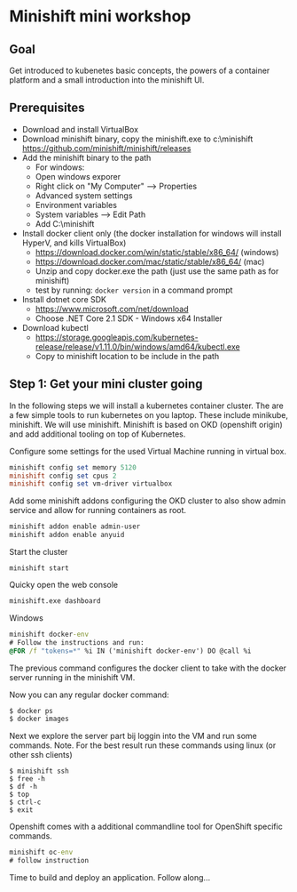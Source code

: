 # Minishift mini workshop


## Goal
Get introduced to kubenetes basic concepts, the powers of a container platform and a small introduction into the minishift UI.

## Prerequisites
- Download and install VirtualBox
- Download minishift binary, copy the minishift.exe to c:\minishift  
  https://github.com/minishift/minishift/releases
- Add the minishift binary to the path
  - For windows:
  - Open windows exporer
  - Right click on "My Computer" --> Properties
  - Advanced system settings
  - Environment variables
  - System variables --> Edit Path
  - Add C:\minishift
- Install docker client only (the docker installation for windows will install HyperV, and kills VirtualBox)
  - https://download.docker.com/win/static/stable/x86_64/ (windows)
  - https://download.docker.com/mac/static/stable/x86_64/ (mac)
  - Unzip and copy docker.exe the path (just use the same path as for minishift)
  - test by running: `docker version` in a command prompt
- Install dotnet core SDK
  - https://www.microsoft.com/net/download
  - Choose .NET Core 2.1 SDK - Windows x64 Installer
- Download kubectl
  - https://storage.googleapis.com/kubernetes-release/release/v1.11.0/bin/windows/amd64/kubectl.exe
  - Copy to minishift location to be include in the path


## Step 1: Get your mini cluster going

In the following steps we will install a kubernetes container cluster. The are a few simple tools to run kubernetes on you laptop. These include minikube, minishift. 
We will use minishift. Minishift is based on OKD (openshift origin) and add additional tooling on top of Kubernetes. 


Configure some settings for the used Virtual Machine running in virtual box.

```powershell
minishift config set memory 5120
minishift config set cpus 2
minishift config set vm-driver virtualbox
```

Add some minishift addons configuring the OKD cluster to also show admin service and allow for running containers as root.

```powershell
minishift addon enable admin-user
minishift addon enable anyuid
```

Start the cluster

```
minishift start
```

Quicky open the web console
```sh
minishift.exe dashboard
```

Windows
```cmd
minishift docker-env
# Follow the instructions and run:
@FOR /f "tokens=*" %i IN ('minishift docker-env') DO @call %i
```

The previous command configures the docker client to take with the docker server running in the minishift VM.

Now you can any regular docker command:
```bash
$ docker ps
$ docker images
```


Next we explore the server part bij loggin into the VM and run some commands. Note. For the best result run these commands using linux (or other ssh clients)

```
$ minishift ssh
$ free -h
$ df -h
$ top
$ ctrl-c
$ exit
```

Openshift comes with a additional commandline tool for OpenShift specific commands.

```cmd
minishift oc-env
# follow instruction
```

Time to build and deploy an application. Follow along...


